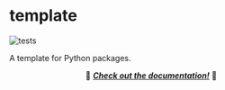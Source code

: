 # template

![tests](https://github.com/quantum-accelerators/quacc/actions/workflows/tests.yaml/badge.svg)

A template for Python packages.

<p align="center">
  📖 <a href="https://quantum-accelerators.github.io/template/"><b><i>Check out the documentation!</i></b></a> 📖
</p>
